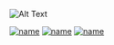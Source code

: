 ![Alt Text](https://media.giphy.com/media/9zu4dg4sPNkUFjIs3d/giphy.gif)  

[![name](https://media.giphy.com/media/Jzan0Ssz95QGi6hyjt/giphy.gif)](https://dannythedev.myportfolio.com/)
[![name](https://media.giphy.com/media/d297p7juEAFDkhDE5W/giphy.gif)]()
[![name](https://media.giphy.com/media/nEhT7uEMO55lDadzQZ/giphy.gif)](https://www.youtube.com/watch?v=M4Cl4-GXf80)
  
<!--
**dannythedev/dannythedev** is a ✨ _special_ ✨ repository because its `README.md` (this file) appears on your GitHub profile.

Here are some ideas to get you started:

- 🔭 I’m currently working on ...
- 🌱 I’m currently learning ...
- 👯 I’m looking to collaborate on ...
- 🤔 I’m looking for help with ...
- 💬 Ask me about ...
- 📫 How to reach me: ...
- 😄 Pronouns: ...
- ⚡ Fun fact: ...
-->
